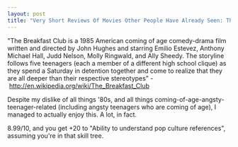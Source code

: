 ```yaml
---
layout: post
title: "Very Short Reviews Of Movies Other People Have Already Seen: The Breakfast Club [1985]"
---
```


"The Breakfast Club is a 1985 American coming of age comedy-drama film written and directed by John Hughes and starring Emilio Estevez, Anthony Michael Hall, Judd Nelson, Molly Ringwald, and Ally Sheedy. The storyline follows five teenagers (each a member of a different high school clique) as they spend a Saturday in detention together and come to realize that they are all deeper than their respective stereotypes" - http://en.wikipedia.org/wiki/The_Breakfast_Club

Despite my dislike of all things '80s, and all things coming-of-age-angsty-teenager-related (including angsty teenagers who are coming of age), I managed to actually enjoy this. A lot, in fact.

8.99/10, and you get +20 to "Ability to understand pop culture references", assuming you're in that skill tree.
